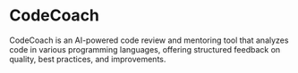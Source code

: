 # CodeCoach
CodeCoach is an AI-powered code review and mentoring tool that analyzes code in various programming languages, offering structured feedback on quality, best practices, and improvements.
